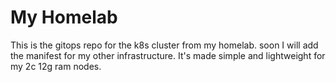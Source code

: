 # My Homelab

This is the gitops repo for the k8s cluster from my homelab. soon I will add the manifest for my other infrastructure.
It's made simple and lightweight for my 2c 12g ram nodes. 
